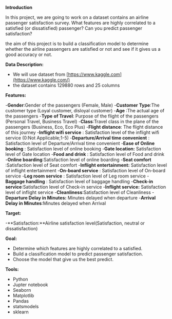 

**Introduction**

In this project, we are going to work on a dataset contains an airline passenger satisfaction survey. What features are highly correlated to a satisfied (or dissatisfied) passenger? Can you predict passenger satisfaction?

the aim of this project is to build a classification model to determine whether the airline passengers are satisfied or not and see if it gives us a good accuracy or not.

**Data Description:**

- We will use dataset from [https://www.kaggle.com](https://www.kaggle.com/)
- the dataset contains 129880 rows and 25 columns

**Features:**

-**Gender**:Gender of the passengers (Female, Male)
-**Customer** **Type**:The customer type (Loyal customer, disloyal customer)
-**Age** :The actual age of the passengers
-**Type** **of Travel**: Purpose of the flight of the passengers (Personal Travel, Business Travel)
-**Class**:Travel class in the plane of the passengers (Business, Eco, Eco Plus)
-**Flight distance**: The flight distance of this journey
-**Inflight wifi service** : Satisfaction level of the inflight wifi service (0:Not Applicable;1-5)
-**Departure/Arrival time convenient** : Satisfaction level of Departure/Arrival time convenient
-**Ease of Online booking** : Satisfaction level of online booking
-**Gate location:** Satisfaction level of Gate location
-**Food and drink** : Satisfaction level of Food and drink
-**Online boarding**:Satisfaction level of online boarding
-**Seat comfort** :Satisfaction level of Seat comfort
-**Inflight entertainment:** Satisfaction level of inflight entertainment
-**On-board service** : Satisfaction level of On-board service
-**Leg room service** : Satisfaction level of Leg room service
-**Baggage handling** : Satisfaction level of baggage handling
-**Check-in service**:Satisfaction level of Check-in service
-**Inflight service:** Satisfaction level of inflight service
-**Cleanliness**:Satisfaction level of Cleanliness
-**Departure Delay in Minutes:** Minutes delayed when departure
-**Arrival Delay in Minutes**:Minutes delayed when Arrival

**Target:**

-**Satisfaction:**Airline satisfaction level(Satisfaction, neutral or dissatisfaction)

**Goal:**

- Determine which features are highly correlated to a satisfied.
- Build a classification model to predict passenger satisfaction.
- Choose the model that give us the best predict.

**Tools:**

- Python
- Jupter notebook
- Seaborn
- Matplotlib
- Pandas
- statsmodels
- sklearn
